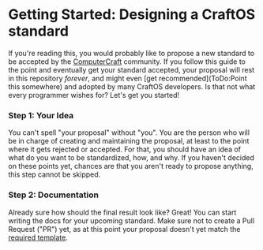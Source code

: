 # Getting Started: Designing a CraftOS standard

If you're reading this, you would probably like to propose a new standard to be accepted by the [ComputerCraft](http://computercraft.info) community. If you follow this guide to the point and eventually get your standard accepted, your proposal will rest in this repository *forever*, and might even [get recommended](ToDo:Point this somewhere) and adopted by many CraftOS developers. Is that not what every programmer wishes for? Let's get you started!

### Step 1: Your Idea
You can't spell "your proposal" without "you". You are the person who will be in charge of creating and maintaining the proposal, at least to the point where it gets rejected or accepted. For that, you should have an idea of what do you want to be standardized, how, and why. If you haven't decided on these points yet, chances are that you aren't ready to propose anything, this step cannot be skipped.

### Step 2: Documentation
Already sure how should the final result look like? Great! You can start writing the docs for your upcoming standard. Make sure not to create a Pull Request ("PR") yet, as at this point your proposal doesn't yet match the [required template](./StandardProposalGuidelines.md).
